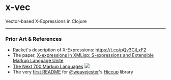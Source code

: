 # x-vec

Vector-based X-Expressions in Clojure

----




### Prior Art & References

- Racket's description of X-Expressions: https://t.co/pQv3CiLxF2
- The paper, [X-expressions in XMLisp: S-expressions and Extensible Markup Language Unite](https://www.cs.colorado.edu/~ralex/papers/PDF/X-expressions.pdf)
- [The Next 700 Markup Languages](http://homepages.inf.ed.ac.uk/wadler/papers/next700/next700.pdf)
    ![](https://pbs.twimg.com/media/DK6lIMTW0AIUBzX.jpg)
- The very [first README](https://github.com/weavejester/hiccup/blob/0823544a735f034b8273391e1416e98e6d910ead/README.markdown) for [@weavejester](https://twitter.com/weavejester)'s [Hiccup](https://github.com/weavejester/hiccup) library